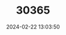 ---
title: "30365"
category: "Widdringtonia cedarbergensis"
draft: false
date: 2024-02-22 13:03:50
languages:
  English: ["Cape Cedar", "Clanwilliam Cypress", "Clanwilliam Cedar"]
  Afrikaans: ["Cedarboom", "Sederboom"]
---
